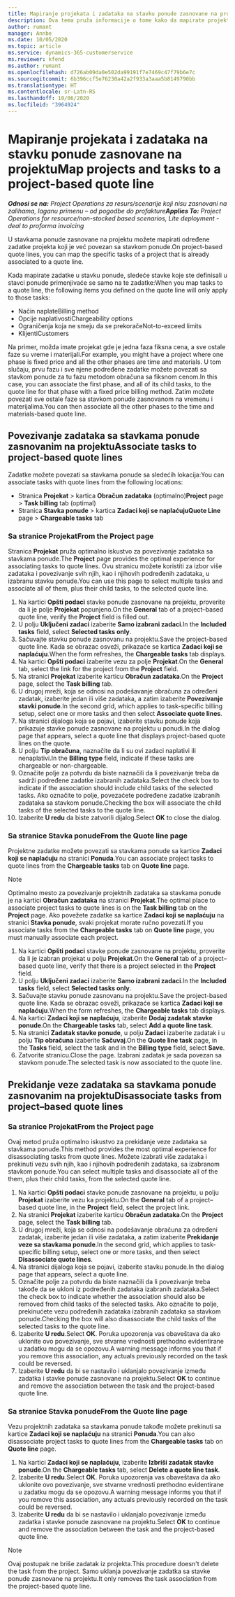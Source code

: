 ```yaml
---
title: Mapiranje projekata i zadataka na stavku ponude zasnovane na projektu
description: Ova tema pruža informacije o tome kako da mapirate projekte i zadatke u predmet zadatka zasnovanog na projektu.
author: rumant
manager: Annbe
ms.date: 10/05/2020
ms.topic: article
ms.service: dynamics-365-customerservice
ms.reviewer: kfend
ms.author: rumant
ms.openlocfilehash: d726ab09da0e502da99191f7e7469c47f79b6e7c
ms.sourcegitcommit: 6b396ccf5e76230a42a2f933a3aaa5b8149790bb
ms.translationtype: HT
ms.contentlocale: sr-Latn-RS
ms.lasthandoff: 10/06/2020
ms.locfileid: "3964924"
---
```

# <a name="map-projects-and-tasks-to-a-project-based-quote-line"></a><span data-ttu-id="71d88-103">Mapiranje projekata i zadataka na stavku ponude zasnovane na projektu</span><span class="sxs-lookup"><span data-stu-id="71d88-103">Map projects and tasks to a project-based quote line</span></span>

<span data-ttu-id="71d88-104">_**Odnosi se na:** Project Operations za resurs/scenarije koji nisu zasnovani na zalihama, laganu primenu – od pogodbe do profakture_</span><span class="sxs-lookup"><span data-stu-id="71d88-104">_**Applies To:** Project Operations for resource/non-stocked based scenarios, Lite deployment - deal to proforma invoicing_</span></span>

<span data-ttu-id="71d88-105">U stavkama ponude zasnovane na projektu možete mapirati određene zadatke projekta koji je već povezan sa stavkom ponude.</span><span class="sxs-lookup"><span data-stu-id="71d88-105">On project-based quote lines, you can map the specific tasks of a project that is already associated to a quote line.</span></span>

<span data-ttu-id="71d88-106">Kada mapirate zadatke u stavku ponude, sledeće stavke koje ste definisali u stavci ponude primenjivaće se samo na te zadatke:</span><span class="sxs-lookup"><span data-stu-id="71d88-106">When you map tasks to a quote line, the following items you defined on the quote line will only apply to those tasks:</span></span>

- <span data-ttu-id="71d88-107">Način naplate</span><span class="sxs-lookup"><span data-stu-id="71d88-107">Billing method</span></span>
- <span data-ttu-id="71d88-108">Opcije naplativosti</span><span class="sxs-lookup"><span data-stu-id="71d88-108">Chargeability options</span></span>
- <span data-ttu-id="71d88-109">Ograničenja koja ne smeju da se prekorače</span><span class="sxs-lookup"><span data-stu-id="71d88-109">Not-to-exceed limits</span></span>
- <span data-ttu-id="71d88-110">Klijenti</span><span class="sxs-lookup"><span data-stu-id="71d88-110">Customers</span></span>

<span data-ttu-id="71d88-111">Na primer, možda imate projekat gde je jedna faza fiksna cena, a sve ostale faze su vreme i materijali.</span><span class="sxs-lookup"><span data-stu-id="71d88-111">For example, you might have a project where one phase is fixed price and all the other phases are time and materials.</span></span> <span data-ttu-id="71d88-112">U tom slučaju, prvu fazu i sve njene podređene zadatke možete povezati sa stavkom ponude za tu fazu metodom obračuna sa fiksnom cenom.</span><span class="sxs-lookup"><span data-stu-id="71d88-112">In this case, you can associate the first phase, and all of its child tasks, to the quote line for that phase with a fixed price billing method.</span></span> <span data-ttu-id="71d88-113">Zatim možete povezati sve ostale faze sa stavkom ponude zasnovanom na vremenu i materijalima.</span><span class="sxs-lookup"><span data-stu-id="71d88-113">You can then associate all the other phases to the time and materials-based quote line.</span></span>

## <a name="associate-tasks-to-project-based-quote-lines"></a><span data-ttu-id="71d88-114">Povezivanje zadataka sa stavkama ponude zasnovanim na projektu</span><span class="sxs-lookup"><span data-stu-id="71d88-114">Associate tasks to project-based quote lines</span></span>

<span data-ttu-id="71d88-115">Zadatke možete povezati sa stavkama ponude sa sledećih lokacija:</span><span class="sxs-lookup"><span data-stu-id="71d88-115">You can associate tasks with quote lines from the following locations:</span></span>

- <span data-ttu-id="71d88-116">Stranica **Projekat** > kartica **Obračun zadataka** (optimalno)</span><span class="sxs-lookup"><span data-stu-id="71d88-116">**Project** page > **Task billing** tab (optimal)</span></span>
- <span data-ttu-id="71d88-117">Stranica **Stavka ponude** > kartica **Zadaci koji se naplaćuju**</span><span class="sxs-lookup"><span data-stu-id="71d88-117">**Quote Line** page > **Chargeable tasks** tab</span></span> 

### <a name="from-the-project-page"></a><span data-ttu-id="71d88-118">Sa stranice Projekat</span><span class="sxs-lookup"><span data-stu-id="71d88-118">From the Project page</span></span>

<span data-ttu-id="71d88-119">Stranica **Projekat** pruža optimalno iskustvo za povezivanje zadataka sa stavkama ponude.</span><span class="sxs-lookup"><span data-stu-id="71d88-119">The **Project** page provides the optimal experience for associating tasks to quote lines.</span></span> <span data-ttu-id="71d88-120">Ovu stranicu možete koristiti za izbor više zadataka i povezivanje svih njih, kao i njihovih podređenih zadataka, u izabranu stavku ponude.</span><span class="sxs-lookup"><span data-stu-id="71d88-120">You can use this page to select multiple tasks and associate all of them, plus their child tasks, to the selected quote line.</span></span>

1. <span data-ttu-id="71d88-121">Na kartici **Opšti podaci** stavke ponude zasnovane na projektu, proverite da li je polje **Projekat** popunjeno.</span><span class="sxs-lookup"><span data-stu-id="71d88-121">On the **General** tab of a project–based quote line, verify the **Project** field is filled out.</span></span>
2. <span data-ttu-id="71d88-122">U polju **Uključeni zadaci** izaberite **Samo izabrani zadaci**.</span><span class="sxs-lookup"><span data-stu-id="71d88-122">In the **Included tasks** field, select **Selected tasks only**.</span></span>
3. <span data-ttu-id="71d88-123">Sačuvajte stavku ponude zasnovanu na projektu.</span><span class="sxs-lookup"><span data-stu-id="71d88-123">Save the project-based quote line.</span></span> <span data-ttu-id="71d88-124">Kada se obrazac osveži, prikazaće se kartica **Zadaci koji se naplaćuju**.</span><span class="sxs-lookup"><span data-stu-id="71d88-124">When the form refreshes, the **Chargeable tasks** tab displays.</span></span>
4. <span data-ttu-id="71d88-125">Na kartici **Opšti podaci** izaberite vezu za polje **Projekat**.</span><span class="sxs-lookup"><span data-stu-id="71d88-125">On the **General** tab, select the link for the project from the **Project** field.</span></span>
5. <span data-ttu-id="71d88-126">Na stranici **Projekat** izaberite karticu **Obračun zadataka**.</span><span class="sxs-lookup"><span data-stu-id="71d88-126">On the **Project** page, select the **Task billing** tab.</span></span>
6. <span data-ttu-id="71d88-127">U drugoj mreži, koja se odnosi na podešavanje obračuna za određeni zadatak, izaberite jedan ili više zadataka, a zatim izaberite **Povezivanje stavki ponude**.</span><span class="sxs-lookup"><span data-stu-id="71d88-127">In the second grid, which applies to task-specific billing setup, select one or more tasks and then select **Associate quote lines**.</span></span>
7. <span data-ttu-id="71d88-128">Na stranici dijaloga koja se pojavi, izaberite stavku ponude koja prikazuje stavke ponude zasnovane na projektu u ponudi.</span><span class="sxs-lookup"><span data-stu-id="71d88-128">In the dialog page that appears, select a quote line that displays project-based quote lines on the quote.</span></span>
8. <span data-ttu-id="71d88-129">U polju **Tip obračuna**, naznačite da li su ovi zadaci naplativi ili nenaplativi.</span><span class="sxs-lookup"><span data-stu-id="71d88-129">In the **Billing type** field, indicate if these tasks are chargeable or non-chargeable.</span></span>
9. <span data-ttu-id="71d88-130">Označite polje za potvrdu da biste naznačili da li povezivanje treba da sadrži podređene zadatke izabranih zadataka.</span><span class="sxs-lookup"><span data-stu-id="71d88-130">Select the check box to indicate if the association should include child tasks of the selected tasks.</span></span> <span data-ttu-id="71d88-131">Ako označite to polje, povezaćete podređene zadatke izabranih zadataka sa stavkom ponude.</span><span class="sxs-lookup"><span data-stu-id="71d88-131">Checking the box will associate the child tasks of the selected tasks to the quote line.</span></span>
10. <span data-ttu-id="71d88-132">Izaberite **U redu** da biste zatvorili dijalog.</span><span class="sxs-lookup"><span data-stu-id="71d88-132">Select **OK** to close the dialog.</span></span>

### <a name="from-the-quote-line-page"></a><span data-ttu-id="71d88-133">Sa stranice Stavka ponude</span><span class="sxs-lookup"><span data-stu-id="71d88-133">From the Quote line page</span></span>

<span data-ttu-id="71d88-134">Projektne zadatke možete povezati sa stavkama ponude sa kartice **Zadaci koji se naplaćuju** na stranici **Ponuda**.</span><span class="sxs-lookup"><span data-stu-id="71d88-134">You can associate project tasks to quote lines from the **Chargeable tasks** tab on **Quote line** page.</span></span>

>[!NOTE]
><span data-ttu-id="71d88-135">Optimalno mesto za povezivanje projektnih zadataka sa stavkama ponude je na kartici **Obračun zadataka** na stranici **Projekat**.</span><span class="sxs-lookup"><span data-stu-id="71d88-135">The optimal place to associate project tasks to quote lines is on the **Task billing** tab on the **Project** page.</span></span> <span data-ttu-id="71d88-136">Ako povežete zadatke sa kartice **Zadaci koji se naplaćuju** na stranici **Stavka ponude**, svaki projekat morate ručno povezati.</span><span class="sxs-lookup"><span data-stu-id="71d88-136">If you associate tasks from the **Chargeable tasks** tab on **Quote line** page, you must manually associate each project.</span></span>

1. <span data-ttu-id="71d88-137">Na kartici **Opšti podaci** stavke ponude zasnovane na projektu, proverite da li je izabran projekat u polju **Projekat**.</span><span class="sxs-lookup"><span data-stu-id="71d88-137">On the **General** tab of a project–based quote line, verify that there is a project selected in the **Project** field.</span></span>
2. <span data-ttu-id="71d88-138">U polju **Uključeni zadaci** izaberite **Samo izabrani zadaci**.</span><span class="sxs-lookup"><span data-stu-id="71d88-138">In the **Included tasks** field, select **Selected tasks only**.</span></span>
3. <span data-ttu-id="71d88-139">Sačuvajte stavku ponude zasnovanu na projektu.</span><span class="sxs-lookup"><span data-stu-id="71d88-139">Save the project-based quote line.</span></span> <span data-ttu-id="71d88-140">Kada se obrazac osveži, prikazaće se kartica **Zadaci koji se naplaćuju**.</span><span class="sxs-lookup"><span data-stu-id="71d88-140">When the form refreshes, the **Chargeable tasks** tab displays.</span></span>
4. <span data-ttu-id="71d88-141">Na kartici **Zadaci koji se naplaćuju**, izaberite **Dodaj zadatak stavke ponude**.</span><span class="sxs-lookup"><span data-stu-id="71d88-141">On the **Chargeable tasks** tab, select **Add a quote line task**.</span></span>
5. <span data-ttu-id="71d88-142">Na stranici **Zadatak stavke ponude**, u polju **Zadaci** izaberite zadatak i u polju **Tip obračuna** izaberite **Sačuvaj**.</span><span class="sxs-lookup"><span data-stu-id="71d88-142">On the **Quote line task** page, in the **Tasks** field, select the task and in the **Billing type** field, select **Save**.</span></span> 
6. <span data-ttu-id="71d88-143">Zatvorite stranicu.</span><span class="sxs-lookup"><span data-stu-id="71d88-143">Close the page.</span></span> <span data-ttu-id="71d88-144">Izabrani zadatak je sada povezan sa stavkom ponude.</span><span class="sxs-lookup"><span data-stu-id="71d88-144">The selected task is now associated to the quote line.</span></span>

## <a name="disassociate-tasks-from-projectbased-quote-lines"></a><span data-ttu-id="71d88-145">Prekidanje veze zadataka sa stavkama ponude zasnovanim na projektu</span><span class="sxs-lookup"><span data-stu-id="71d88-145">Disassociate tasks from project–based quote lines</span></span>

### <a name="from-the-project-page"></a><span data-ttu-id="71d88-146">Sa stranice Projekat</span><span class="sxs-lookup"><span data-stu-id="71d88-146">From the Project page</span></span>

<span data-ttu-id="71d88-147">Ovaj metod pruža optimalno iskustvo za prekidanje veze zadataka sa stavkama ponude.</span><span class="sxs-lookup"><span data-stu-id="71d88-147">This method provides the most optimal experience for disassociating tasks from quote lines.</span></span> <span data-ttu-id="71d88-148">Možete izabrati više zadataka i prekinuti vezu svih njih, kao i njihovih podređenih zadataka, sa izabranom stavkom ponude.</span><span class="sxs-lookup"><span data-stu-id="71d88-148">You can select multiple tasks and disassociate all of the them, plus their child tasks, from the selected quote line.</span></span>

1. <span data-ttu-id="71d88-149">Na kartici **Opšti podaci** stavke ponude zasnovane na projektu, u polju **Projekat** izaberite vezu ka projektu.</span><span class="sxs-lookup"><span data-stu-id="71d88-149">On the **General** tab of a project–based quote line, in the **Project** field, select the project link.</span></span>
2. <span data-ttu-id="71d88-150">Na stranici **Projekat** izaberite karticu **Obračun zadataka**.</span><span class="sxs-lookup"><span data-stu-id="71d88-150">On the **Project** page, select the **Task billing** tab.</span></span>
3. <span data-ttu-id="71d88-151">U drugoj mreži, koja se odnosi na podešavanje obračuna za određeni zadatak, izaberite jedan ili više zadataka, a zatim izaberite **Prekidanje veze sa stavkama ponude**.</span><span class="sxs-lookup"><span data-stu-id="71d88-151">In the second grid, which applies to task-specific billing setup, select one or more tasks, and then select **Disassociate quote lines**.</span></span>
4. <span data-ttu-id="71d88-152">Na stranici dijaloga koja se pojavi, izaberite stavku ponude.</span><span class="sxs-lookup"><span data-stu-id="71d88-152">In the dialog page that appears, select a quote line.</span></span>
5. <span data-ttu-id="71d88-153">Označite polje za potvrdu da biste naznačili da li povezivanje treba takođe da se ukloni iz podređenih zadataka izabranih zadataka.</span><span class="sxs-lookup"><span data-stu-id="71d88-153">Select the check box to indicate whether the association should also be removed from child tasks of the selected tasks.</span></span> <span data-ttu-id="71d88-154">Ako označite to polje, prekinućete vezu podređenih zadataka izabranih zadataka sa stavkom ponude.</span><span class="sxs-lookup"><span data-stu-id="71d88-154">Checking the box will also disassociate the child tasks of the selected tasks to the quote line.</span></span>
6. <span data-ttu-id="71d88-155">Izaberite **U redu**.</span><span class="sxs-lookup"><span data-stu-id="71d88-155">Select **OK**.</span></span> <span data-ttu-id="71d88-156">Poruka upozorenja vas obaveštava da ako uklonite ovo povezivanje, sve stvarne vrednosti prethodno evidentirane u zadatku mogu da se opozovu.</span><span class="sxs-lookup"><span data-stu-id="71d88-156">A warning message informs you that if you remove this association, any actuals previously recorded on the task could be reversed.</span></span> 
7. <span data-ttu-id="71d88-157">Izaberite **U redu** da bi se nastavilo i uklanjalo povezivanje između zadatka i stavke ponude zasnovane na projektu.</span><span class="sxs-lookup"><span data-stu-id="71d88-157">Select **OK** to continue and remove the association between the task and the project-based quote line.</span></span>

### <a name="from-the-quote-line-page"></a><span data-ttu-id="71d88-158">Sa stranice Stavka ponude</span><span class="sxs-lookup"><span data-stu-id="71d88-158">From the Quote line page</span></span>

<span data-ttu-id="71d88-159">Vezu projektnih zadataka sa stavkama ponude takođe možete prekinuti sa kartice **Zadaci koji se naplaćuju** na stranici **Ponuda**.</span><span class="sxs-lookup"><span data-stu-id="71d88-159">You can also disassociate project tasks to quote lines from the **Chargeable tasks** tab on **Quote line** page.</span></span>

1. <span data-ttu-id="71d88-160">Na kartici **Zadaci koji se naplaćuju**, izaberite **Izbriši zadatak stavke ponude**.</span><span class="sxs-lookup"><span data-stu-id="71d88-160">On the **Chargeable tasks** tab, select **Delete a quote line task**.</span></span>
2. <span data-ttu-id="71d88-161">Izaberite **U redu**.</span><span class="sxs-lookup"><span data-stu-id="71d88-161">Select **OK**.</span></span> <span data-ttu-id="71d88-162">Poruka upozorenja vas obaveštava da ako uklonite ovo povezivanje, sve stvarne vrednosti prethodno evidentirane u zadatku mogu da se opozovu.</span><span class="sxs-lookup"><span data-stu-id="71d88-162">A warning message informs you that if you remove this association, any actuals previously recorded on the task could be reversed.</span></span> 
3. <span data-ttu-id="71d88-163">Izaberite **U redu** da bi se nastavilo i uklanjalo povezivanje između zadatka i stavke ponude zasnovane na projektu.</span><span class="sxs-lookup"><span data-stu-id="71d88-163">Select **OK** to continue and remove the association between the task and the project-based quote line.</span></span>

>[!NOTE]
> <span data-ttu-id="71d88-164">Ovaj postupak ne briše zadatak iz projekta.</span><span class="sxs-lookup"><span data-stu-id="71d88-164">This procedure doesn't delete the task from the project.</span></span> <span data-ttu-id="71d88-165">Samo uklanja povezivanje zadatka sa stavke ponude zasnovane na projektu.</span><span class="sxs-lookup"><span data-stu-id="71d88-165">It only removes the task association from the project-based quote line.</span></span>
